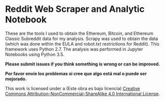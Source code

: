 ﻿# Reddit Web Scraper and Analytic Notebook

These are the tools I used to obtain the Ethereum, Bitcoin, and Ethereum Classic Subreddit data for my analysis. Scrapy was used to obtain the data (which was done within the EULA and robot.txt restrictions for Reddit). This framework uses Python 2.7. The analysis was performed in Jupyter Notebooks using Python 3.5.

**Please submit issues if you think something is wrong or can be improved.**

**Por favor envíe los problemas si cree que algo está mal o puede ser mejorado.**

This work is licensed under a (Este obra es bajo licencia) [Creative Commons Attribution-NonCommercial-ShareAlike 4.0 International License](http://creativecommons.org/licenses/by-nc-sa/4.0/).


